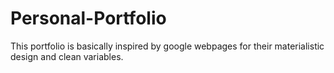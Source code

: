# Personal-Portfolio
This portfolio is basically inspired by google webpages for their materialistic design and clean variables.
